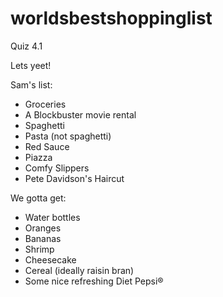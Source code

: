 # worldsbestshoppinglist
Quiz 4.1

Lets yeet!

Sam's list:
- Groceries
- A Blockbuster movie rental
- Spaghetti
- Pasta (not spaghetti)
- Red Sauce
- Piazza
- Comfy Slippers
- Pete Davidson's Haircut

We gotta get:
- Water bottles
- Oranges
- Bananas
- Shrimp
- Cheesecake
- Cereal (ideally raisin bran)
- Some nice refreshing Diet Pepsi®
